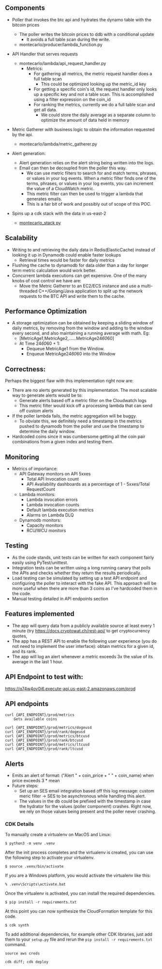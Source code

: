 ## Components

- Poller that invokes the btc api and hydrates the dynamo table with the bitcoin prices
    - The poller writes the bitcoin prices to ddb with a conditional update
        - It avoids a full table scan during the write.
    - montecarlo/producer/lambda_function.py

- API Handler that serves requests
    - montecarlo/lambda/api_request_handler.py
        - Metrics:
            - For gathering all metrics, the metric request handler does a full table scan
                - This could be optimized looking up the metric_id key
            - For getting a specific coin's id, the request handler only looks up a specific key
              and not a table scan. This is accomplished using a filter expression on
              the coin_id
            - For ranking the metrics, currently we do a full table scan and get all data.
                - We could store the daily average as a separate column to optimize the amount of data held in memory

- Metric Gatherer with business logic to obtain the information requested by the api.
    - montecarlo/lambda/metric_gatherer.py
- Alert generation:
    - Alert generation relies on the alert string being written into the logs.
    - Email can then be decoupled from the poller this way.
        - We can use metric filters to search for and match terms, phrases, or values in your log events. When a metric filter finds one of the terms, phrases, or values in your log events, you can increment the value of a CloudWatch metric. 
        - This metric filter can then be used to trigger a lambda that generates emails.
        - This is a fair bit of work and possibly out of scope of this POC.

- Spins up a cdk stack with the data in us-east-2
    - [montecarlo_stack py](montecarlo_stack.py)

## Scalability

- Writing to and retrieving the daily data in Redis(ElasticCache) instead of looking it up in Dynamodb could enable faster lookups
    - Retrieval times would be faster for daily metrics
- Flushing the cache to dynamodb for data older than a day for longer term metric calculation would work better.
- Concurrent lambda executions can get expensive. One of the many knobs of cost control we have are:
    - Move the Metric Gatherer to an EC2/ECS instance and use a multi-threaded C++/Golang/Java application to split
      up the network requests to the BTC API and write them to the cache.

## Performance Optimization
- A storage optimization can be obtained by keeping a sliding window of daily metrics, by removing from the window
  and adding to the window every second, and also maintaining a running average with math.
Eg:
    - [MetricAge1,MetricAge2,......MetricAge24*60*60]
    - At Time 24*60*60 + 1:
        - Dequeue MetricAge1 from the Window.
        - Enqueue MetricAge24*60*60 into the Window

## Correctness:
Perhaps the biggest flaw with this implementation right now are:
- There are no alerts generated by this implementation. The most scalable way to generate alerts would be to:
    - Generate alerts based off a metric filter on the Cloudwatch logs
    - This metric filter would kick off a processing lambda that can send off custom alerts
- If the poller lambda fails, the metric aggregation will be buggy.
    - To obviate this, we definitely need a timestamp in the metrics pushed to dynamodb from the poller and use
      the timestamp to determine the daily window.
- Hardcoded coins since it was cumbersome getting all the coin pair combinations from a given index and testing
  them.

## Monitoring
- Metrics of importance:
    - API Gateway monitors on API 5xxes
        - Total API Invocation count
        - API Availability dashboards as a percentage of 1 - 5xxes/Total RequestCount
    - Lambda monitors:
        - Lambda invocation errors
        - Lambda invocation counts
        - Default lambda execution metrics
        - Alarms on Lambda DLQ
    - Dynamodb monitors:
        - Capacity monitors
        - RCU/WCU monitors

## Testing
- As the code stands, unit tests can be written for each component fairly easily using PyTest/unittest.
- Integration tests can be written using a long running canary that polls the APIs and checks whether they return
  the results periodically.
- Load testing can be simulated by setting up a test API endpoint and configuring the poller to interact with the
  fake API. This approach will be more useful when there are more than 3 coins as I've hardcoded them in the code.
- Manual testing detailed in API endpoints section

## Features implemented

- The app will query data from a publicly available source at least every 1 minute (try https://docs.cryptowat.ch/rest-api/ to get cryptocurrency quotes, 
- The app has a REST API to enable the following user experience (you do not need to implement the user interface):
  obtain metrics for a given id, and its rank.
- The app will log an alert whenever a metric exceeds 3x the value of its average in the last 1 hour. 

## API Endpoint to test with:
https://q74w4ov0i6.execute-api.us-east-2.amazonaws.com/prod

## API endpoints

    curl {API_ENDPOINT}/prod/metrics
        Gets available coins

    curl {API_ENDPOINT}/prod/metrics/dogeusd
    curl {API_ENDPOINT}/prod/rank/dogeusd
    curl {API_ENDPOINT}/prod/metrics/btcusd
    curl {API_ENDPOINT}/prod/rank/btcusd
    curl {API_ENDPOINT}/prod/metrics/ltcusd
    curl {API_ENDPOINT}/prod/rank/ltcusd

## Alerts

- Emits an alert of format: ("Alert " + coin_price + " " + coin_name) when price exceeds 3 * mean
- Future steps: 
    - Set up an SES email integration based off this log message: custom meric filter -> SES to be asynchronous while handling this alert.
    - The values in the db could be prefixed with the timestamp in case the hydrator for the values (poller
      component) crashes. Right now, we rely on those values being present and the poller never crashing.

### CDK Details

To manually create a virtualenv on MacOS and Linux:

```
$ python3 -m venv .venv
```

After the init process completes and the virtualenv is created, you can use the following
step to activate your virtualenv.

```
$ source .venv/bin/activate
```

If you are a Windows platform, you would activate the virtualenv like this:

```
% .venv\Scripts\activate.bat
```

Once the virtualenv is activated, you can install the required dependencies.

```
$ pip install -r requirements.txt
```

At this point you can now synthesize the CloudFormation template for this code.

```
$ cdk synth
```

To add additional dependencies, for example other CDK libraries, just add
them to your `setup.py` file and rerun the `pip install -r requirements.txt`
command.

```
source aws creds
```

```
cdk diff; cdk deploy
```
